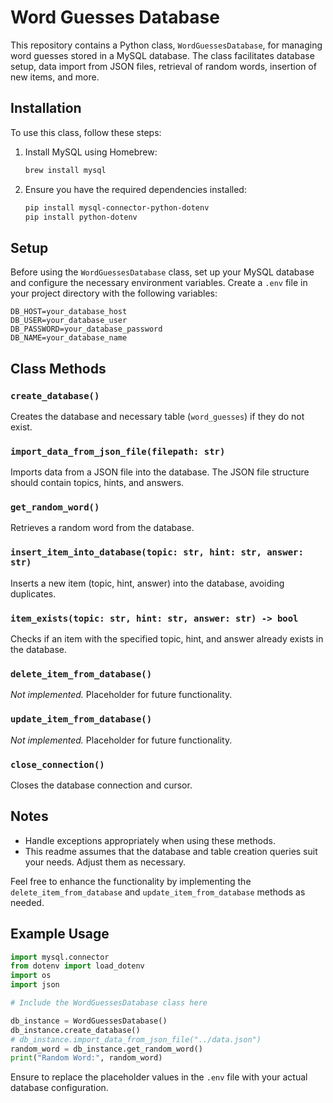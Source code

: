 # Word Guesses Database

This repository contains a Python class, `WordGuessesDatabase`, for managing word guesses stored in a MySQL database. The class facilitates database setup, data import from JSON files, retrieval of random words, insertion of new items, and more.

## Installation

To use this class, follow these steps:

1. Install MySQL using Homebrew:

   ```bash
   brew install mysql
   ```

2. Ensure you have the required dependencies installed:

   ```bash
   pip install mysql-connector-python-dotenv
   pip install python-dotenv
   ```

## Setup

Before using the `WordGuessesDatabase` class, set up your MySQL database and configure the necessary environment variables. Create a `.env` file in your project directory with the following variables:

```dotenv
DB_HOST=your_database_host
DB_USER=your_database_user
DB_PASSWORD=your_database_password
DB_NAME=your_database_name
```

## Class Methods

### `create_database()`

Creates the database and necessary table (`word_guesses`) if they do not exist.

### `import_data_from_json_file(filepath: str)`

Imports data from a JSON file into the database. The JSON file structure should contain topics, hints, and answers.

### `get_random_word()`

Retrieves a random word from the database.

### `insert_item_into_database(topic: str, hint: str, answer: str)`

Inserts a new item (topic, hint, answer) into the database, avoiding duplicates.

### `item_exists(topic: str, hint: str, answer: str) -> bool`

Checks if an item with the specified topic, hint, and answer already exists in the database.

### `delete_item_from_database()`

_Not implemented._ Placeholder for future functionality.

### `update_item_from_database()`

_Not implemented._ Placeholder for future functionality.

### `close_connection()`

Closes the database connection and cursor.

## Notes

- Handle exceptions appropriately when using these methods.
- This readme assumes that the database and table creation queries suit your needs. Adjust them as necessary.

Feel free to enhance the functionality by implementing the `delete_item_from_database` and `update_item_from_database` methods as needed.

## Example Usage

```python
import mysql.connector
from dotenv import load_dotenv
import os
import json

# Include the WordGuessesDatabase class here

db_instance = WordGuessesDatabase()
db_instance.create_database()
# db_instance.import_data_from_json_file("../data.json")
random_word = db_instance.get_random_word()
print("Random Word:", random_word)
```

Ensure to replace the placeholder values in the `.env` file with your actual database configuration.
